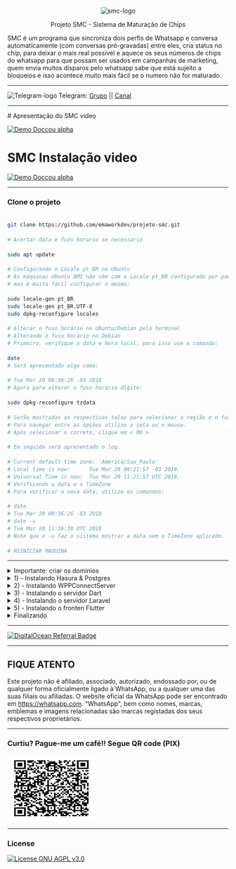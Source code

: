 <p align="center">
	<img src="https://raw.githubusercontent.com/emaworkdev/projeto-smc/master/resources/smc.png" alt="smc-logo" width="100" />		
        <p align="center">Projeto SMC - Sistema de Maturação de Chips</p>
</p>

SMC é um programa que sincroniza dois perfis de Whatsapp e conversa automaticamente (com conversas pré-gravadas) entre eles,
cria status no chip, para deixar o mais real possível e aquece os seus números de chips do whatsapp para que possam ser usados em campanhas de marketing, quem envia muitos disparos pelo whatsapp sabe que está sujeito a bloqueios e isso acontece muito mais fácil se o numero não for maturado.

<hr>
<p align="left">
	<img src="https://telegram.org/favicon.ico" alt="Telegram-logo" width="32" />
	<span>Telegram: </span>
	<a href="https://t.me/ssem_api" target="_blank">Grupo</a>
	<span> || </span>
	<a href="https://t.me/sem_channel" target="_blank">Canal</a>
</p>

<hr>
# Apresentação do SMC video

  [![Demo Doccou alpha](https://bucket-emawork.nyc3.digitaloceanspaces.com/emawork_com/banners/youtube_video.png)](https://www.youtube.com/watch?v=t81rsBqK6iM)
  
# SMC Instalação video

  [![Demo Doccou alpha](https://bucket-emawork.nyc3.digitaloceanspaces.com/emawork_com/banners/youtube_video.png)](https://www.youtube.com/watch?v=mSNIRT6-WQ0&t=90s)

<hr>

### Clone o projeto

```bash

git clone https://github.com/emaworkdev/projeto-smc.git

# Acertar data e fuzo horario se necessario

sudo apt update

# Configurando o Locale pt_BR no Ubuntu
# As máquinas Ubuntu AMI não vêm com o Locale pt_BR configurado por padrão, 
# mas é muito fácil configurar o mesmo:

sudo locale-gen pt_BR
sudo locale-gen pt_BR.UTF-8
sudo dpkg-reconfigure locales

# Alterar o fuso horário no Ubuntu/Debian pelo terminal
# Alterando o fuso horário no Debian
# Primeiro, verifique a data e hora local, para isso use o comando:

date
# Será apresentado algo como:

# Tue Mar 20 08:36:26 -03 2018
# Agora para alterar o fuso horário digite:

sudo dpkg-reconfigure tzdata

# Serão mostradas as respectivas telas para selecionar a região e o fuso horário:
# Para navegar entre as opções utilize a seta ou o mouse.
# Após selecionar o correto, clique em < OK >.

# Em seguida será apresentado o log.

# Current default time zone: 'America/Sao_Paulo'
# Local time is now:      Tue Mar 20 08:21:57 -03 2018.
# Universal Time is now:  Tue Mar 20 11:21:57 UTC 2018.
# Verificando a data e o TimeZone
# Para verificar a nova data, utilize os comandos:

# date
# Tue Mar 20 08:36:26 -03 2018
# date -u
# Tue Mar 20 11:36:30 UTC 2018
# Note que o -u faz o sistema mostrar a data sem o TimeZone aplicado.

# REINICIAR MAQUINA

```

<hr>

<details>
  <summary>Importante: criar os domínios</summary>
	
  |      TIPO             | NOME              |   DADOS          | TTL       |
  | --------------------- |:-----------------:|:----------------:|:---------:|
  |        A              | smc               | SEU IP SERVIDOR  | PADRÃO    | - FRONTEND
  |        A              | server-smc        | SEU IP SERVIDOR  | PADRÃO    | - SERVIDOR SERVER-SMC-DART
  |        A              | hasura            | SEU IP SERVIDOR  | PADRÃO    | - HASURA
	
  ### Exemplo: importante substitua exemplo.com pelo seu domínio	
  	
  ```bash
  
	sms.exemplo.com           -> frontend
	server-sms.exemplo.com    -> backend: server-smc-dart
	hasura.exemplo.com        -> hasura (banco de dados)
     
```	
	
</details>

<details>
  <summary>1) - Instalando Hasura & Postgres</summary>
  <p align="left">
       <span>github: <a target="_blank" href="https://github.com/emaworkdev/hasura">docker-hasura</a>.</span>
  </p>
 
  ## Video - Criando um servidor hasura + postgree com docker

  [![Demo Doccou alpha](https://bucket-emawork.nyc3.digitaloceanspaces.com/emawork_com/banners/youtube_video.png)](https://www.youtube.com/watch?v=VZ4pYxN88vg&t=141s)
	
<p align="left">
       <span>Opção com caprover <a>veja video</a>.</span>
  </p>
 
  ## Video - Criando um servidor com CapRover e implantando o Hasura

  [![Demo Doccou alpha](https://bucket-emawork.nyc3.digitaloceanspaces.com/emawork_com/banners/youtube_video.png)](https://www.youtube.com/watch?v=mSNIRT6-WQ0&t=90s)	
	
</details>

<details>
  <summary>2) - Instalando WPPConnectServer</summary>
  <p align="left">
     <span>siga os procedimentos de instalação do <a target="_blank" href="https://github.com/wppconnect-team/wppconnect-server">wppcconnect-server</a>.     </span>
  </p>
  
   ```bash
	
git clone https://github.com/wppconnect-team/wppconnect-server.git
	
# Instalando Yarn
curl -sS https://dl.yarnpkg.com/debian/pubkey.gpg | sudo apt-key add -
echo "deb https://dl.yarnpkg.com/debian/ stable main" | sudo tee /etc/apt/sources.list.d/yarn.list
sudo apt update

# Instalar yarn
sudo apt install yarn

# Instalar o Node
curl -sL https://deb.nodesource.com/setup_14.x | sudo -E bash -
sudo apt-get install -y nodejs
node -v
npm -v
	
	
sudo apt-get install -y libxshmfence-dev libgbm-dev wget unzip fontconfig locales gconf-service libasound2 libatk1.0-0 libc6 libcairo2 libcups2 libdbus-1-3 libexpat1 libfontconfig1 libgcc1 libgconf-2-4 libgdk-pixbuf2.0-0 libglib2.0-0 libgtk-3-0 libnspr4 libpango-1.0-0 libpangocairo-1.0-0 libstdc++6 libx11-6 libx11-xcb1 libxcb1 libxcomposite1 libxcursor1 libxdamage1 libxext6 libxfixes3 libxi6 libxrandr2 libxrender1 libxss1 libxtst6 ca-certificates fonts-liberation libappindicator1 libnss3 lsb-release xdg-utils
	
wget -c https://dl.google.com/linux/direct/google-chrome-stable_current_amd64.deb

sudo apt-get update

sudo apt-get install libappindicator1

sudo dpkg -i google-chrome-stable_current_amd64.deb
	
# Instalar o pm2

sudo npm install pm2@latest -g
pm2 startup systemd
sudo env PATH=$PATH:/usr/bin /usr/lib/node_modules/pm2/bin/pm2 startup systemd -u root --hp /home/root

# Configurar arquivo config.json
	
vim /root/wppconnect-server/src/config.json
	
# modo de insert: pressionar a tecla shift+i
 	

{
  "secretKey": "THISISMYSECURETOKEN",    >>> colocar a sua secretKey
  "host": "http://localhost",
  "port": "21465",
  "deviceName": "WppConnect",
  "poweredBy": "WPPConnect-Server",
  "startAllSession": true,
  "tokenStoreType": "file",
  "maxListeners": 15,
  "customUserDataDir": "./userDataDir/",
  "webhook": {
    "url": null,       >>>> https:// <colocar o dominio server-dart> /api/webhooks
    "autoDownload": true,
    "uploadS3": false,
    "readMessage": true,
    "allUnreadOnStart": false,
    "listenAcks": true,
    "onPresenceChanged": true,
    "onParticipantsChanged": true,
    "onReactionMessage": true,
    "onPollResponse": true,
    "onRevokedMessage": true
  },
  "archive": {
    "enable": false,
    "waitTime": 10,
    "daysToArchive": 45
  },
  "log": {
    "level": "error",
    "logger": ["console", "file"]
  },
  "createOptions": {
    "browserArgs": [
      "--disable-web-security",
      "--no-sandbox",
      "--disable-web-security",
      "--aggressive-cache-discard",
      "--disable-cache",
      "--disable-application-cache",
      "--disable-offline-load-stale-cache",
      "--disk-cache-size=0",
      "--disable-background-networking",
      "--disable-default-apps",
      "--disable-extensions",
      "--disable-sync",
      "--disable-translate",
      "--hide-scrollbars",
      "--metrics-recording-only",
      "--mute-audio",
      "--no-first-run",
      "--safebrowsing-disable-auto-update",
      "--ignore-certificate-errors",
      "--ignore-ssl-errors",
      "--ignore-certificate-errors-spki-list"
    ]
  },
  "mapper": {
    "enable": false,
    "prefix": "tagone-"
  },
  "db": {
    "mongodbDatabase": "tokens",
    "mongodbCollection": "",
    "mongodbUser": "",
    "mongodbPassword": "",
    "mongodbHost": "",
    "mongoIsRemote": true,
    "mongoURLRemote": "",
    "mongodbPort": 27017,
    "redisHost": "localhost",
    "redisPort": 6379,
    "redisPassword": "",
    "redisDb": 0,
    "redisPrefix": "docker"
  }
}
	
# para sair do modo insert
# pressionar a tecla ESC
# entrada de comando
# pressionar a tecla :
# para salvar e sair
# digitar wq + ENTER	
	
# LIBERAR PORTA DO WPPCONNECT
sudo iptables -A INPUT -p tcp --dport 21465 -j ACCEPT

MOSTRAR PORTAS
sudo netstat -t -l -p --numeric-ports
	
cd wppcconnect-server
	
yarn install

yarn build

pm2 start dist/server.js --name wppconnect
pm2 save	
	
	
   ```   	
	
</details>

<details>
  <summary>3) - Instalando o servidor Dart</summary>
  <p align="left">
       <span>github: <a target="_blank" href="https://github.com/emaworkdev/projeto-smc/tree/master/server-smc-dart">server-smc-dart</a>.</span>
  </p>
</details>

<details>
  <summary>4) - Instalando o servidor Laravel</summary>
  <p align="left">
       <span>github: <a target="_blank" href="https://github.com/emaworkdev/projeto-smc/tree/master/backend-smc-laravel">server-smc-laravel</a>.</span>
  </p>
</details>

<details>
  <summary>5) - Instalando o fronten Flutter</summary>	
  <p align="left">
       <span>github: <a target="_blank" href="https://github.com/emaworkdev/projeto-smc/tree/master/frontend-smc">frontend-scm</a>.</span>
  </p>

</details>

<details>
  <summary>Finalizando</summary>
	
  ```bash	
	# Após tudo instalado digitar no navegador 
	https://<dominio smc front-en>

	# apagar pastas não mais necessaria no servidor

	sudo rm -R projeto-smc/backend-smc-laravel
	sudo rm -R projeto-smc/frontend-smc

	# Não apagar a pasta resources inteira pois nela tem 2 arquivos ainda necessario
	  - db.txt
	  - conversas.txt

	sudo rm -R projeto-smc/resources/dart.png
	sudo rm -R projeto-smc/resources/laravel.png
	sudo rm -R projeto-smc/resources/flutter.png
	sudo rm -R projeto-smc/resources/smc.png
	sudo rm -R projeto-smc/resources/tela1.png
	sudo rm -R projeto-smc/resources/tela2.png
	sudo rm -R projeto-smc/resources/tela3.png
	sudo rm -R projeto-smc/resources/tela4.png
	sudo rm -R projeto-smc/resources/donate.png

	sudo rm projeto-sm/README.md
  ```
	
</details>

<hr>

<a href="https://www.digitalocean.com/?refcode=10cf6e2be6d4&utm_campaign=Referral_Invite&utm_medium=Referral_Program&utm_source=badge"><img src="https://web-platforms.sfo2.digitaloceanspaces.com/WWW/Badge%202.svg" alt="DigitalOcean Referral Badge" /></a>

<hr>
	
## FIQUE ATENTO

Este projeto não é afiliado, associado, autorizado, endossado por, ou de qualquer forma oficialmente ligado à WhatsApp, ou a qualquer uma das suas filiais ou afiliadas. O website oficial da WhatsApp pode ser encontrado em <https://whatsapp.com>. "WhatsApp", bem como nomes, marcas, emblemas e imagens relacionadas são marcas registadas dos seus respectivos proprietários.

--------------------------

### Curtiu? Pague-me um café!! Segue QR code (PIX)  

[<img src="/resources/donate.png" height="150" width="200"/>](/resources/donate.png)
	
<hr>	
	
### License

[![License GNU AGPL v3.0](https://img.shields.io/badge/License-AGPL%203.0-lightgrey.svg)](https://github.com/sufficit/sufficit-quepasa-fork/blob/master/LICENSE.md)

